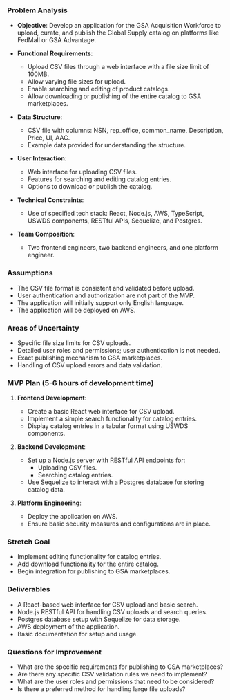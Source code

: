 ### Problem Analysis

- **Objective**: Develop an application for the GSA Acquisition Workforce to upload, curate, and publish the Global Supply catalog on platforms like FedMall or GSA Advantage.

- **Functional Requirements**:
  - Upload CSV files through a web interface with a file size limit of 100MB.
  - Allow varying file sizes for upload.
  - Enable searching and editing of product catalogs.
  - Allow downloading or publishing of the entire catalog to GSA marketplaces.

- **Data Structure**:
  - CSV file with columns: NSN, rep_office, common_name, Description, Price, UI, AAC.
  - Example data provided for understanding the structure.

- **User Interaction**:
  - Web interface for uploading CSV files.
  - Features for searching and editing catalog entries.
  - Options to download or publish the catalog.

- **Technical Constraints**:
  - Use of specified tech stack: React, Node.js, AWS, TypeScript, USWDS components, RESTful APIs, Sequelize, and Postgres.

- **Team Composition**:
  - Two frontend engineers, two backend engineers, and one platform engineer.

### Assumptions

- The CSV file format is consistent and validated before upload.
- User authentication and authorization are not part of the MVP.
- The application will initially support only English language.
- The application will be deployed on AWS.

### Areas of Uncertainty

- Specific file size limits for CSV uploads.
- Detailed user roles and permissions; user authentication is not needed.
- Exact publishing mechanism to GSA marketplaces.
- Handling of CSV upload errors and data validation.

### MVP Plan (5-6 hours of development time)

1. **Frontend Development**:
   - Create a basic React web interface for CSV upload.
   - Implement a simple search functionality for catalog entries.
   - Display catalog entries in a tabular format using USWDS components.

2. **Backend Development**:
   - Set up a Node.js server with RESTful API endpoints for:
     - Uploading CSV files.
     - Searching catalog entries.
   - Use Sequelize to interact with a Postgres database for storing catalog data.

3. **Platform Engineering**:
   - Deploy the application on AWS.
   - Ensure basic security measures and configurations are in place.

### Stretch Goal

- Implement editing functionality for catalog entries.
- Add download functionality for the entire catalog.
- Begin integration for publishing to GSA marketplaces.

### Deliverables

- A React-based web interface for CSV upload and basic search.
- Node.js RESTful API for handling CSV uploads and search queries.
- Postgres database setup with Sequelize for data storage.
- AWS deployment of the application.
- Basic documentation for setup and usage.

### Questions for Improvement

- What are the specific requirements for publishing to GSA marketplaces?
- Are there any specific CSV validation rules we need to implement?
- What are the user roles and permissions that need to be considered?
- Is there a preferred method for handling large file uploads?